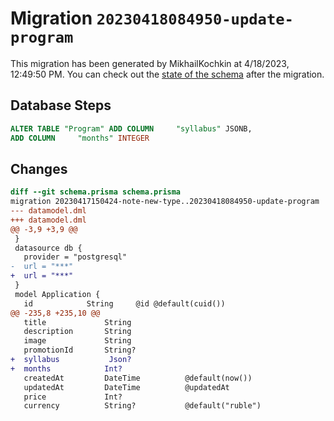 # Migration `20230418084950-update-program`

This migration has been generated by MikhailKochkin at 4/18/2023, 12:49:50 PM.
You can check out the [state of the schema](./schema.prisma) after the migration.

## Database Steps

```sql
ALTER TABLE "Program" ADD COLUMN     "syllabus" JSONB,
ADD COLUMN     "months" INTEGER
```

## Changes

```diff
diff --git schema.prisma schema.prisma
migration 20230417150424-note-new-type..20230418084950-update-program
--- datamodel.dml
+++ datamodel.dml
@@ -3,9 +3,9 @@
 }
 datasource db {
   provider = "postgresql"
-  url = "***"
+  url = "***"
 }
 model Application {
   id            String     @id @default(cuid())
@@ -235,8 +235,10 @@
   title             String
   description       String
   image             String
   promotionId       String?
+  syllabus           Json?
+  months            Int?
   createdAt         DateTime          @default(now())
   updatedAt         DateTime          @updatedAt
   price             Int?
   currency          String?           @default("ruble")
```


